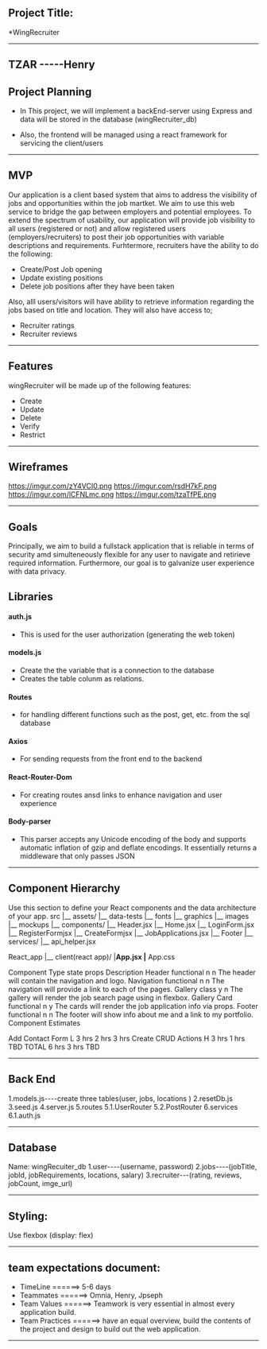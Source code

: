 ## Project Title:
*WingRecruiter

-----------------------------------------
TZAR -----Henry
-----------------------------------------
## Project Planning

- In This project, we will implement a backEnd-server using Express and data will be stored in the database (wingRecruiter_db) 

- Also, the frontend will be managed using a react framework for servicing the client/users


-----------------------------------------
## MVP
Our application is a client based system that aims to address the visibility of jobs and opportunities within the job martket. We aim to use this web service to bridge the gap between employers and potential employees.
To extend the spectrum of usability, our application will provide job visibility to all users (registered or not) and allow registered users (employers/recruiters) to post their job opportunities with variable descriptions and requirements. Furhtermore, recruiters have the ability to do the following:
 - Create/Post Job opening
 - Update existing positions
 - Delete job positions after they have been taken

Also, alll users/visitors will have ability to retrieve information regarding the jobs based on title and location. They will also have access to;
- Recruiter ratings
- Recruiter reviews


------------------------------------------

## Features

wingRecruiter will be made up of the following features:
- Create
- Update
- Delete
- Verify
- Restrict
------------------------------------------
## Wireframes

https://imgur.com/zY4VCI0.png
https://imgur.com/rsdH7kF.png
https://imgur.com/lCFNLmc.png
https://imgur.com/tzaTfPE.png

--------------------------------------------
## Goals

Principally, we aim to build a fullstack application that is reliable in terms of security amd simulteneously flexible for any user to navigate and retirieve required information.
Furthermore, our goal is to galvanize user experience with data privacy.

## Libraries

#### auth.js
- This is used for the user authorization (generating the web token)

#### models.js
- Create the the variable that is a connection to the database
- Creates the table colunm as relations.

#### Routes 
- for handling different functions such as the post, get, etc. from the sql database
 #### Axios
 - For sending requests from the front end to the backend

 #### React-Router-Dom
- For creating routes ansd links to enhance navigation and user experience

#### Body-parser
- This parser accepts any Unicode encoding of the body and supports automatic inflation of gzip and deflate encodings. It essentially returns a middleware that only passes JSON

------------------------------------------------------
## Component Hierarchy

Use this section to define your React components and the data architecture of your app.
src
|__ assets/
      |__ data-tests
      |__ fonts
      |__ graphics
      |__ images
      |__ mockups
|__ components/
      |__ Header.jsx
      |__ Home.jsx
      |__ LoginForm.jsx
      |__ RegisterFormjsx
      |__ CreateFormjsx
      |__ JobApplications.jsx
      |__ Footer
|__ services/
      |__ api_helper.jsx

React_app
|__ client(react app)/
      |__App.jsx
      |__ App.css


Component	Type	state	props	Description
Header	functional	n	n	The header will contain the navigation and logo.
Navigation	functional	n	n	The navigation will provide a link to each of the pages.
Gallery	class	y	n	The gallery will render the job search page using in flexbox.
Gallery Card	functional	n	y	The cards will render the job application info via props.
Footer	functional	n	n	The footer will show info about me and a link to my portfolio.
Component Estimates


Add Contact Form	L	3 hrs	2 hrs	3 hrs
Create CRUD Actions	H	3 hrs	1 hrs	TBD
TOTAL		6 hrs	3 hrs	TBD
     

---------------------------------

## Back End

1.models.js----create three tables(user, jobs, locations )
2.resetDb.js
3.seed.js
4.server.js
5.routes
5.1.UserRouter
5.2.PostRouter
6.services
6.1.auth.js

----------------------------------------------------------------
## Database

Name: wingRecuiter_db
1.user----(username, password)
2.jobs----(jobTitle, jobId, jobRequirements, locations, salary)
3.recruiter---(rating, reviews, jobCount, imge_url)

-----------------------------------------------------------------
## Styling:
Use flexbox (display: flex)

------------------------------------------------------------------
## team expectations document:

- TimeLine       ======> 5-6 days
- Teammates      ======> Omnia, Henry, Jpseph
- Team Values    ======> Teamwork is very essential in almost every application build.
- Team Practices ======> have an equal overview, build the contents of the project and design to build out the web application.




----------------------------------------------------------------------------------------------------------------





